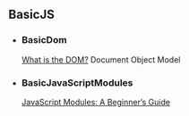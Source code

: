 ## BasicJS

*
  ### BasicDom
  [What is the DOM?](https://css-tricks.com/dom/)
  Document Object Model
* 
  ### BasicJavaScriptModules
  [JavaScript Modules: A Beginner’s Guide](https://medium.freecodecamp.org/javascript-modules-a-beginner-s-guide-783f7d7a5fcc)
